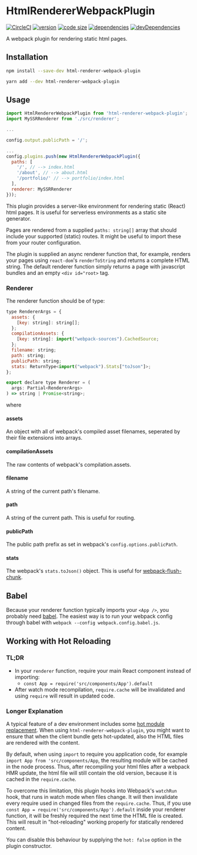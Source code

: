 # HtmlRendererWebpackPlugin

[![CircleCI](https://circleci.com/gh/iiroj/html-renderer-webpack-plugin.svg?style=shield)](https://circleci.com/gh/iiroj/html-renderer-webpack-plugin)
[![version](https://img.shields.io/npm/v/html-renderer-webpack-plugin.svg)](https://www.npmjs.com/package/html-renderer-webpack-plugin)
[![code size](https://img.shields.io/github/languages/code-size/iiroj/html-renderer-webpack-plugin.svg)](https://github.com/iiroj/html-renderer-webpack-plugin)
[![dependencies](https://img.shields.io/david/iiroj/html-renderer-webpack-plugin.svg)](https://github.com/iiroj/html-renderer-webpack-plugin/blob/master/package.json)
[![devDependencies](https://img.shields.io/david/dev/iiroj/html-renderer-webpack-plugin.svg)](https://github.com/iiroj/html-renderer-webpack-plugin/blob/master/package.json)

A webpack plugin for rendering static html pages.

## Installation

```bash
npm install --save-dev html-renderer-webpack-plugin
```

```bash
yarn add --dev html-renderer-webpack-plugin
```

## Usage

```javascript
import HtmlRendererWebpackPlugin from 'html-renderer-webpack-plugin';
import MySSRRenderer from './src/renderer';

...

config.output.publicPath = '/';

...
config.plugins.push(new HtmlRendererWebpackPlugin({
  paths: [
    '/', // --> index.html
    '/about', // --> about.html
    '/portfolio/' // --> portfolio/index.html
  ],
  renderer: MySSRRenderer
}));
```

This plugin provides a server-like environment for rendering static (React) html pages. It is useful for serverless environments as a static site generator.

Pages are rendered from a supplied `paths: string[]` array that should include your supported (static) routes. It might be useful to import these from your router configuration.

The plugin is supplied an async renderer function that, for example, renders your pages using `react-dom`'s `renderToString` and returns a complete HTML string. The default renderer function simply returns a page with javascript bundles and an empty `<div id="root>` tag.

### Renderer

The renderer function should be of type:

```javascript
type RendererArgs = {
  assets: {
    [key: string]: string[];
  };
  compilationAssets: {
    [key: string]: import("webpack-sources").CachedSource;
  };
  filename: string;
  path: string;
  publicPath: string;
  stats: ReturnType<import("webpack").Stats["toJson"]>;
};

export declare type Renderer = (
  args: Partial<RendererArgs>
) => string | Promise<string>;
```

where

#### assets

An object with all of webpack's compiled asset filenames, seperated by their file extensions into arrays.

#### compilationAssets

The raw contents of webpack's compilation.assets.

#### filename

A string of the current path's filename.

#### path

A string of the current path. This is useful for routing.

#### publicPath

The public path prefix as set in webpack's `config.options.publicPath`.

#### stats

The webpack's `stats.toJson()` object. This is useful for [webpack-flush-chunk](https://github.com/faceyspacey/webpack-flush-chunks).

## Babel

Because your renderer function typically imports your `<App />`, you probably need [babel](https://babeljs.io/). The easiest way is to run your webpack config through babel with `webpack --config webpack.config.babel.js`.

## Working with Hot Reloading

### TL;DR

* In your `renderer` function, require your main React component instead of importing:
  - `const App = require('src/components/App').default`
* After watch mode recompilation, `require.cache` will be invalidated and using `require` will result in updated code.

### Longer Explanation

A typical feature of a dev environment includes some [hot module replacement](https://webpack.js.org/concepts/hot-module-replacement/). When using `html-renderer-webpack-plugin`, you might want to ensure that when the client bundle gets hot-updated, also the HTML files are rendered with the content.

By default, when using `import` to require you application code, for example `import App from 'src/components/App`, the resulting module will be cached in the node process. Thus, after recompiling your html files after a webpack HMR update, the html file will still contain the old version, because it is cached in the `require.cache`.

To overcome this limitation, this plugin hooks into Webpack's `watchRun` hook, that runs in watch mode when files change. It will then invalidate every require used in changed files from the `require.cache`. Thus, if you use `const App = require('src/components/App').default` inside your renderer function, it will be freshly required the next time the HTML file is created. This will result in "hot-reloading" working properly for statically rendered content.

You can disable this behaviour by supplying the `hot: false` option in the plugin constructor.
